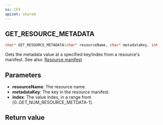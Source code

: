 ```yaml
---
ns: CFX
apiset: shared
---
```

## GET_RESOURCE_METADATA

```c
char* GET_RESOURCE_METADATA(char* resourceName, char* metadataKey, int index);
```

Gets the metadata value at a specified key/index from a resource's manifest.
See also: [Resource manifest](https://docs.fivem.net/docs/scripting-reference/resource-manifest/resource-manifest/)

## Parameters
* **resourceName**: The resource name.
* **metadataKey**: The key in the resource manifest.
* **index**: The value index, in a range from [0..GET_NUM_RESOURCE_METDATA-1].

## Return value

